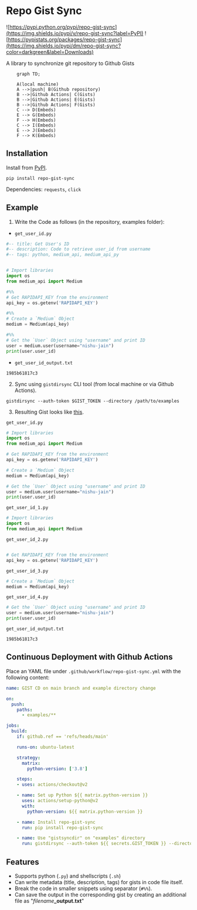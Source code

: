 # Repo Gist Sync

![https://pypi.python.org/pypi/repo-gist-sync](https://img.shields.io/pypi/v/repo-gist-sync?label=PyPI)
![https://pypistats.org/packages/repo-gist-sync](https://img.shields.io/pypi/dm/repo-gist-sync?color=darkgreen&label=Downloads)


A library to synchronize git repository to Github Gists

```mermaid
    graph TD;

    A(local machine)
    A -->|push| B(Github repository)
    B -->|Github Actions| C(Gists)
    B -->|Github Actions| E(Gists)
    B -->|Github Actions| F(Gists)
    C --> D(Embeds)
    E --> G(Embeds)
    F --> H(Embeds)
    C --> I(Embeds)
    E --> J(Embeds)
    F --> K(Embeds)
```

## Installation

Install from [PyPI](https://pypi.org/project/repo-gist-sync).

```shell
pip install repo-gist-sync
```

Dependencies: `requests`, `click`

## Example

1. Write the Code as follows (in the repository, examples folder):

- `get_user_id.py`

```python
#-- title: Get User's ID
#-- description: Code to retrieve user_id from username
#-- tags: python, medium_api, medium_api_py


# Import libraries
import os
from medium_api import Medium

#%%
# Get RAPIDAPI_KEY from the environment
api_key = os.getenv('RAPIDAPI_KEY')

#%%
# Create a `Medium` Object
medium = Medium(api_key)

#%%
# Get the `User` Object using "username" and print ID
user = medium.user(username="nishu-jain")
print(user.user_id)
```

- `get_user_id_output.txt`

```plain
1985b61817c3
```

2. Sync using `gistdirsync` CLI tool (from local machine or via Github Actions).

```shell
gistdirsync --auth-token $GIST_TOKEN --directory /path/to/examples
```

3. Resulting Gist looks like [this](https://gist.github.com/weeping-angel/c4e694ee6f2ede9d7261acd87152e8f7).

`get_user_id.py`
```python
# Import libraries
import os
from medium_api import Medium

# Get RAPIDAPI_KEY from the environment
api_key = os.getenv('RAPIDAPI_KEY')

# Create a `Medium` Object
medium = Medium(api_key)

# Get the `User` Object using "username" and print ID
user = medium.user(username="nishu-jain")
print(user.user_id)
```
`get_user_id_1.py`
```python
# Import libraries
import os
from medium_api import Medium
```

`get_user_id_2.py`
```python

# Get RAPIDAPI_KEY from the environment
api_key = os.getenv('RAPIDAPI_KEY')
```

`get_user_id_3.py`
```python
# Create a `Medium` Object
medium = Medium(api_key)
```

`get_user_id_4.py`
```python
# Get the `User` Object using "username" and print ID
user = medium.user(username="nishu-jain")
print(user.user_id)
```

`get_user_id_output.txt`
```plain
1985b61817c3
```

## Continuous Deployment with Github Actions

Place an YAML file under `.github/workflow/repo-gist-sync.yml` with the following content:


```yaml
name: GIST CD on main branch and example directory change

on:
  push:
    paths:
      - examples/**

jobs:
  build:
    if: github.ref == 'refs/heads/main'

    runs-on: ubuntu-latest

    strategy:
      matrix:
        python-version: ['3.8']

    steps:
    - uses: actions/checkout@v2

    - name: Set up Python ${{ matrix.python-version }}
      uses: actions/setup-python@v2
      with:
        python-version: ${{ matrix.python-version }}

    - name: Install repo-gist-sync
      run: pip install repo-gist-sync

    - name: Use "gistsyncdir" on "examples" directory
      run: gistdirsync --auth-token ${{ secrets.GIST_TOKEN }} --directory ./examples/
```

## Features

- Supports python (`.py`) and shellscripts (`.sh`)
- Can write metadata (title, description, tags) for gists in code file itself.
- Break the code in smaller snippets using separator (`#%%`). 
- Can save the output in the corresponding gist by creating an additional file as "_filename_**_output.txt**"


